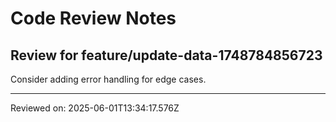 # Code Review Notes

## Review for feature/update-data-1748784856723

Consider adding error handling for edge cases.

---
Reviewed on: 2025-06-01T13:34:17.576Z